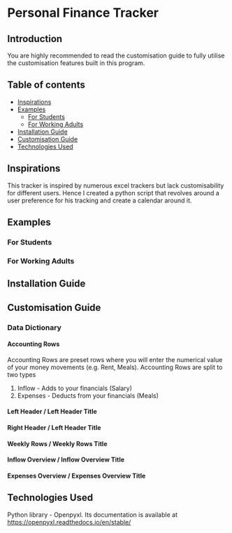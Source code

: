# Personal Finance Tracker



## Introduction

You are highly recommended to read the customisation guide to fully utilise the customisation features built in this program.





## Table of contents
- [Inspirations](#inspirations)
- [Examples](#examples)
    - [For Students](#for-students)
    - [For Working Adults](#for-working-adults)
- [Installation Guide](#installation-guide)
- [Customisation Guide](#customisation-guide)
- [Technologies Used](#technologies-used)



## Inspirations

This tracker is inspired by numerous excel trackers but lack customisability for different users. Hence I created a python script that revolves around a user preference for his tracking and create a calendar around it.


## Examples


### For Students


### For Working Adults




## Installation Guide






## Customisation Guide 

### Data Dictionary

#### Accounting Rows
Accounting Rows are preset rows where you will enter the numerical value of your money movements (e.g. Rent, Meals).
Accounting Rows are split to two types
1) Inflow - Adds to your financials (Salary)
2) Expenses - Deducts from your financials (Meals)

#### Left Header / Left Header Title


#### Right Header  / Left Header Title


#### Weekly Rows / Weekly Rows Title


#### Inflow Overview / Inflow Overview Title

#### Expenses Overview / Expenses Overview Title











## Technologies Used
Python library - Openpyxl. Its documentation is available at https://openpyxl.readthedocs.io/en/stable/

